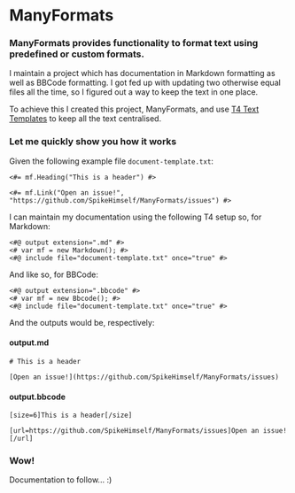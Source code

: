 # ManyFormats

### ManyFormats provides functionality to format text using predefined or custom formats.

I maintain a project which has documentation in Markdown formatting as well as BBCode formatting. I got fed up with updating two otherwise equal files all the time, so I figured out a way to keep the text in one place.

To achieve this I created this project, ManyFormats, and use [T4 Text Templates](https://learn.microsoft.com/en-us/visualstudio/modeling/code-generation-and-t4-text-templates) to keep all the text centralised.

### Let me quickly show you how it works

Given the following example file `document-template.txt`:

```
<#= mf.Heading("This is a header") #>

<#= mf.Link("Open an issue!", "https://github.com/SpikeHimself/ManyFormats/issues") #>
```

I can maintain my documentation using the following T4 setup so, for Markdown:

```
<#@ output extension=".md" #>
<# var mf = new Markdown(); #>
<#@ include file="document-template.txt" once="true" #>

```

And like so, for BBCode:

```
<#@ output extension=".bbcode" #>
<# var mf = new Bbcode(); #>
<#@ include file="document-template.txt" once="true" #>
```

And the outputs would be, respectively:

#### output.md
```
# This is a header

[Open an issue!](https://github.com/SpikeHimself/ManyFormats/issues)
```

#### output.bbcode
```
[size=6]This is a header[/size]

[url=https://github.com/SpikeHimself/ManyFormats/issues]Open an issue![/url]
```

### Wow!

Documentation to follow... :)
